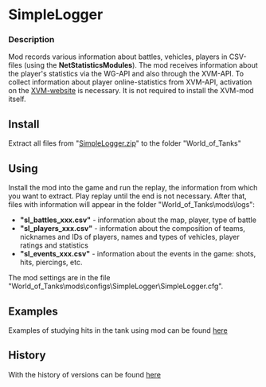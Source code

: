 ﻿# SimpleLogger

### Description
Mod records various information about battles, vehicles, players in CSV-files (using the **NetStatisticsModules**). The mod receives information about the player's statistics via the WG-API and also through the XVM-API. To collect information about player online-statistics from XVM-API, activation on the [XVM-website](https://modxvm.com/) is necessary. It is not required to install the XVM-mod itself.

## Install
Extract all files from "[SimpleLogger.zip][]" to the folder "World_of_Tanks\"

## Using
Install the mod into the game and run the replay, the information from which you want to extract. Play replay until the end is not necessary. After that, files with information will appear in the folder "World_of_Tanks\mods\logs\":
* **"sl_battles_xxx.csv"** - information about the map, player, type of battle
* **"sl_players_xxx.csv"** - information about the composition of teams, nicknames and IDs of players, names and types of vehicles, player ratings and statistics
* **"sl_events_xxx.csv"** - information about the events in the game: shots, hits, piercings, etc.

The mod settings are in the file "World_of_Tanks\mods\configs\SimpleLogger\SimpleLogger.cfg".

## Examples
Examples of studying hits in the tank using mod can be found [here](./examples/EXAMPLES.md)

## History
With the history of versions can be found [here](./HISTORY.md)

[mod.NetStatisticsModules_X.X.X.wotmod]:../NetStatisticsModules/zip
[SimpleLogger.zip]:./zip